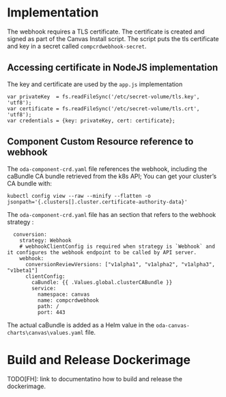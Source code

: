 # Implementation

The webhook requires a TLS certificate. The certificate is created and signed as part of the Canvas Install script. The script puts the tls certificate and key in a secret called `compcrdwebhook-secret`.


## Accessing certificate in NodeJS implementation


The key and certificate are used by the `app.js` implementation 

```
var privateKey  = fs.readFileSync('/etc/secret-volume/tls.key', 'utf8');
var certificate = fs.readFileSync('/etc/secret-volume/tls.crt', 'utf8');
var credentials = {key: privateKey, cert: certificate};
```




## Component Custom Resource reference to webhook

The `oda-component-crd.yaml` file references the webhook, including the caBundle CA bundle retrieved from the k8s API; You can get your cluster’s CA bundle with:

```
kubectl config view --raw --minify --flatten -o jsonpath='{.clusters[].cluster.certificate-authority-data}'
```


The `oda-component-crd.yaml` file has an section that refers to the webhook strategy :

```
  conversion:
    strategy: Webhook
    # webhookClientConfig is required when strategy is `Webhook` and it configures the webhook endpoint to be called by API server.
    webhook:
      conversionReviewVersions: ["v1alpha1", "v1alpha2", "v1alpha3", "v1beta1"]
      clientConfig:
        caBundle: {{ .Values.global.clusterCABundle }}
        service:
          namespace: canvas
          name: compcrdwebhook
          path: /
          port: 443
```

The actual caBundle is added as a Helm value in the `oda-canvas-charts\canvas\values.yaml` file.

# Build and Release Dockerimage

TODO[FH]: link to documentatino how to build and release the dockerimage.

